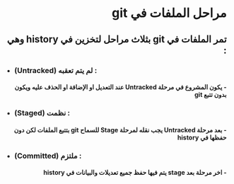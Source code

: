 # <div dir = rtl> مراحل الملفات في git  </div>
## <div dir = rtl> تمر الملفات في git  بثلاث مراحل لتخزين في history    وهي :</div>
- ###   <div dir = rtl> : لم يتم تعقبه **(Untracked)** </div>	
#### <div dir = rtl> -	يكون المشروع في مرحلة Untracked  عند التعديل او الإضافة او الحذف عليه ويكون بدون تتبع git </div>
- ###   <div dir = rtl> : نظمت **(Staged)** </div>	
#### <div dir = rtl> -	بعد مرحلة Untracked  يجب نقله لمرحلة Stage  للسماح git  بتتبع الملفات لكن دون حفظها في history </div>

- ###   <div dir = rtl> : ملتزم **(Committed)** </div>	

#### <div dir = rtl> -		اخر مرحلة بعد stage  يتم فيها حفظ جميع تعديلات والبيانات في history</div>




